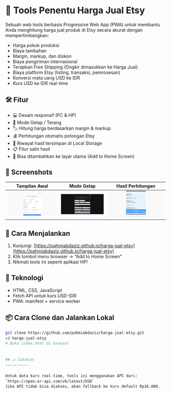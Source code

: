 # 💸 Tools Penentu Harga Jual Etsy

Sebuah web tools berbasis Progressive Web App (PWA) untuk membantu Anda menghitung harga jual produk di Etsy secara akurat dengan mempertimbangkan:

- Harga pokok produksi
- Biaya tambahan
- Margin, markup, dan diskon
- Biaya pengiriman internasional
- Terapkan Free Shipping (Ongkir dimasukkan ke Harga Jual)
- Biaya platform Etsy (listing, transaksi, pemrosesan)
- Konversi mata uang USD ke IDR
- Kurs USD ke IDR real-time

## 🛠️ Fitur

- 💻 Desain responsif (PC & HP)
- 🌙 Mode Gelap / Terang
- 🏷️ Hitung harga berdasarkan margin & markup
- 💰 Perhitungan otomatis potongan Etsy
- 🔄 Riwayat hasil tersimpan di Local Storage
- 📋 Fitur salin hasil
- 📲 Bisa ditambahkan ke layar utama (Add to Home Screen)

## 📸 Screenshots

| Tampilan Awal | Mode Gelap | Hasil Perhitungan |
|---------------|------------|-------------------|
| ![Light](screenshots/light.png) | ![Dark](screenshots/dark.png) | ![Result](screenshots/result.png) |

## 🚀 Cara Menjalankan

1. Kunjungi: [https://pahmiabdaziz.github.io/harga-jual-etsy](https://pahmiabdaziz.github.io/harga-jual-etsy)
2. Klik tombol menu browser → "Add to Home Screen"
3. Nikmati tools ini seperti aplikasi HP!

## 🧠 Teknologi

- HTML, CSS, JavaScript
- Fetch API untuk kurs USD-IDR
- PWA: manifest + service worker

## 📦 Cara Clone dan Jalankan Lokal

```bash
git clone https://github.com/pahmiabdaziz/harga-jual-etsy.git
cd harga-jual-etsy
# Buka index.html di browser


## ⚠️ Catatan
----------

Untuk data kurs real-time, tools ini menggunakan API dari:  
`https://open.er-api.com/v6/latest/USD`  
Jika API tidak bisa diakses, akan fallback ke kurs default Rp16.000.

